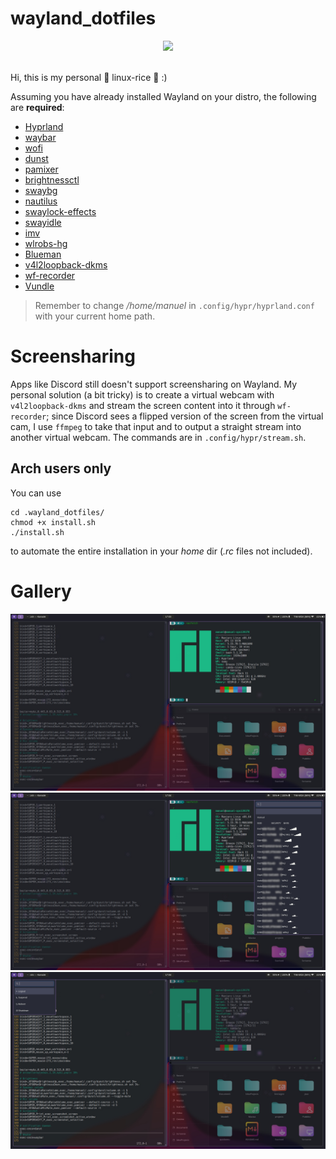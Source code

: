 # wayland_dotfiles

<div align = "center">
    <img src="https://img.shields.io/github/languages/top/manueldiagostino/wayland_dotfiles">
</div>

<br>

Hi, this is my personal 🐧 linux-rice 🐧 :)

Assuming you have already installed Wayland on your distro, the following are **required**:
- [Hyprland](https://github.com/hyprwm/Hyprland)
- [waybar](https://github.com/Alexays/Waybar)
- [wofi](https://man.archlinux.org/man/wofi.1.en)
- [dunst](https://dunst-project.org)
- [pamixer](https://github.com/cdemoulins/pamixer)
- [brightnessctl](https://github.com/Hummer12007/brightnessctl)
- [swaybg](https://github.com/swaywm/swaybg)
- [nautilus](https://github.com/GNOME/nautilus)
- [swaylock-effects](https://github.com/mortie/swaylock-effects)
- [swayidle](https://github.com/swaywm/swayidle)
- [imv](https://github.com/eXeC64/imv)
- [wlrobs-hg](https://aur.archlinux.org/wlrobs-hg.git)
- [Blueman](https://wiki.archlinux.org/title/Blueman)
- [v4l2loopback-dkms](https://github.com/umlaeute/v4l2loopback)
- [wf-recorder](https://github.com/ammen99/wf-recorder)
- [Vundle](https://github.com/VundleVim/Vundle.vim)

> Remember to change */home/manuel* in `.config/hypr/hyprland.conf` with your current home path.


# Screensharing
Apps like Discord still doesn't support screensharing on Wayland. My personal solution
(a bit tricky) is to create a virtual webcam with `v4l2loopback-dkms` and stream the screen content 
into it through `wf-recorder`; since Discord sees a flipped version of the screen from the virtual cam, I use `ffmpeg` to take that input and to output a straight stream into another virtual webcam.
The commands are in `.config/hypr/stream.sh`.

## Arch users only
You can use
```
cd .wayland_dotfiles/
chmod +x install.sh
./install.sh
```
to automate the entire installation in your *home* dir (*.rc* files not included).

# Gallery
![screen1](https://github.com/manueldiagostino/wayland_dotfiles/blob/main/.wayland_dotfiles/screen_1.jpeg)
<br>
![screen2](https://github.com/manueldiagostino/wayland_dotfiles/blob/main/.wayland_dotfiles/screen_2.jpeg)
<br>
![screen3](https://github.com/manueldiagostino/wayland_dotfiles/blob/main/.wayland_dotfiles/screen_3.jpeg)
